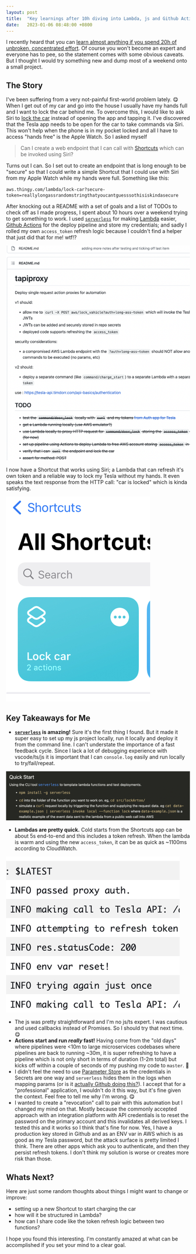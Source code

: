 ```yaml
---
layout: post
title:  "Key learnings after 10h diving into Lambda, js and Github Actions"
date:   2023-01-06 08:48:00 +0800
---
```


I recently heard that you can [learn almost anything if you spend 20h of unbroken, concentrated effort](https://youtu.be/JPCJEtMXOu0?t=1347). Of course you won't become an expert and everyone has to pee, so the statement comes with some obvious caveats. But I thought I would try something new and dump most of a weekend onto a small project. 

## The Story

I've been suffering from a very not-painful first-world problem lately. 😋 When I get out of my car and go into the house I usually have my hands full and I want to lock the car behind me. To overcome this, I would like to ask Siri to [lock the car](https://youtu.be/awui-L4J_p8) instead of opening the app and tapping it. I've discovered that the Tesla app needs to be open for the car to take commands via Siri. This won't help when the phone is in my pocket locked and all I have to access "hands free" is the Apple Watch. So I asked myself 

> Can I create a web endpoint that I can call with [Shortcuts](https://support.apple.com/en-gb/guide/shortcuts/welcome/ios) which can be invoked using Siri?

Turns out I can. So I set out to create an endpoint that is long enough to be "secure" so that I could write a simple Shortcut that I could use with Siri from my Apple Watch while my hands were full. Something like this:

```
aws.thingy.com/lambda/lock-car?secure-token=reallylongassrandomstringthatyoucantguesssothisiskindasecure
```

After knocking out a README with a set of goals and a list of TODOs to check off as I made progress, I spent about 10 hours over a weekend trying to get something to work. I used [`serverless`](https://www.npmjs.com/package/serverless) for making [Lambda](https://aws.amazon.com/lambda/) easier, [Github Actions](https://github.com/features/actions) for the deploy pipeline and store my credentials; and sadly I rolled my own `access_token` refresh logic because I couldn't find a helper that just did that for me! wtf!? 

![using a README as a backlog. do it!](/assets/some%20of%20the%20lock-car%20readme.png)

I now have a Shortcut that works using Siri; a Lambda that can refresh it's own token and a reliable way to lock my Tesla without my hands. It even speaks the text response from the HTTP call: "car is locked" which is kinda satisfying.

![the final product](/assets/lock%20car%20shortcut.jpg)

## Key Takeaways for Me

* **[`serverless`](https://www.serverless.com/) is amazing!** Sure it's the first thing I found. But it made it super easy to set up my js project locally, run it locally and deploy it from the command line. I can't understate the importance of a fast feedback cycle. Since I lack a lot of debugging experience with vscode/ts/js it is important that I can `console.log` easily and run locally to try/fail/repeat. 

![the Quick Start in the README is super terse with serverless](/assets/some%20of%20the%20quick%20start%20from%20the%20readme.png)

* **Lambdas are pretty quick.** Cold starts from the Shortcuts app can be about 5s end-to-end and this includes a token refresh. When the lambda is warm and using the new `access_token`, it can be as quick as ~1100ms according to CloudWatch.

![logs showing the token refresh on a cold call](/assets/cold%20start%20and%20token%20refresh.png)

* The js was pretty straightforward and I'm no js/ts expert. I was cautious and used callbacks instead of Promises. So I should try that next time. 😋
* **Actions start and run _really_ fast!** Having come from the "old days" where pipelines were <10m to large microservices codebases where pipelines are back to running ~30m, it is super refreshing to have a pipeline which is not only short in terms of duration (1-2m total) but kicks off within a couple of seconds of my pushing my code to `master`. 🥰
* I didn't feel the need to use [Parameter Store](https://docs.aws.amazon.com/systems-manager/latest/userguide/systems-manager-parameter-store.html) as the credentials in Secrets are one way and `serverless` hides them in the logs when mapping params (or is it [actually Github doing this?](https://docs.github.com/en/actions/security-guides/encrypted-secrets#accessing-your-secrets)). I accept that for a "professional" application, I wouldn't do it this way, but it's fine given the context. Feel free to tell me why I'm wrong. 😋
* I wanted to create a "revocation" call to pair with this automation but I changed my mind on that. Mostly because the commonly accepted approach with an integration platform with API credentials is to reset the password on the primary account and this invalidates all derived keys. I tested this and it works so I think that's fine for now. Yes, I have a production key stored in Github and as an ENV var in AWS which is as good as my Tesla password, but the attack surface is pretty limited I think. There are other apps which ask you to authenticate, and then they persist refresh tokens. I don't think my solution is worse or creates more risk than those.

## Whats Next?

Here are just some random thoughts about things I might want to change or improve:

* setting up a new Shortcut to start charging the car
* how will it be structured in Lambda?
* how can I share code like the token refresh logic between two functions?

I hope you found this interesting. I'm constantly amazed at what can be accomplished if you set your mind to a clear goal.

<!-- 
todo: post to PROD, the add footer: discuss on HN, or dev.to
todo: read 30m of `The Elements of Style` and do a 15m timebox edit of the post. 
-->
